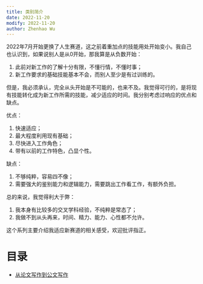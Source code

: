 ```yaml
---
title: 类别简介
date: 2022-11-20
modify: 2022-11-20
author: Zhenhao Wu
---
```


2022年7月开始更换了人生赛道，这之前着重加点的技能用处开始变小。我自己也认识到，如果说别人是从0开始，那我算是从负数开始：
1. 此前对新工作的了解十分有限，不懂行情，不懂时事；
2. 新工作要求的基础技能基本不会，而别人至少是有过训练的。

但是，我必须承认，完全从头开始是不可能的，也来不及。我觉得可行的，是将现有技能转化成为新工作所需的技能，减少适应的时间。我分别考虑过响应的优点和缺点。

优点：
1. 快速适应；
2. 最大程度利用现有基础；
3. 尽快进入工作角色；
4. 带有以前的工作特色，凸显个性。

缺点：
1. 不够纯粹，容易四不像；
2. 需要强大的鉴别能力和逻辑能力，需要跳出工作看工作，有额外负担。

总的来说，我觉得利大于弊：
1. 我本身有比较多的交叉学科经验，不纯粹是常态了；
2. 我做不到从头再来，时间、精力、能力、心性都不允许。

这个系列主要介绍我适应新赛道的相关感受，欢迎批评指正。

# 目录

- [从论文写作到公文写作](./从论文写作到公文写作.md)
